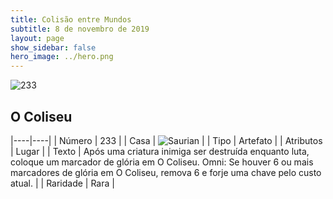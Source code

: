 ```yaml
---
title: Colisão entre Mundos
subtitle: 8 de novembro de 2019
layout: page
show_sidebar: false
hero_image: ../hero.png
---
```


![233](https://cdn.keyforgegame.com/media/card_front/pt/452_233_5RGWR267MW7H_pt.png)

## O Coliseu

|----|----|
| Número | 233 |
| Casa | ![Saurian](https://archonarcana.com/images/thumb/9/9e/Saurian_P.png/22px-Saurian_P.png "Sauro") |
| Tipo | Artefato |
| Atributos | Lugar |
| Texto | Após uma criatura inimiga ser destruída enquanto luta, coloque um marcador de  glória em O Coliseu. Omni: Se houver 6 ou mais marcadores de glória em O Coliseu, remova 6 e forje  uma chave pelo custo atual. |
| Raridade | Rara |
